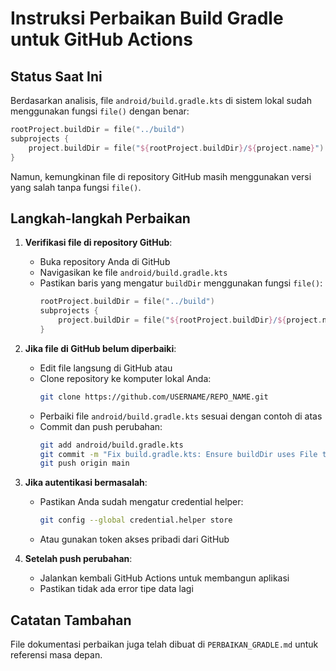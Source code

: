 # Instruksi Perbaikan Build Gradle untuk GitHub Actions

## Status Saat Ini
Berdasarkan analisis, file `android/build.gradle.kts` di sistem lokal sudah menggunakan fungsi `file()` dengan benar:

```kotlin
rootProject.buildDir = file("../build")
subprojects {
    project.buildDir = file("${rootProject.buildDir}/${project.name}")
}
```

Namun, kemungkinan file di repository GitHub masih menggunakan versi yang salah tanpa fungsi `file()`.

## Langkah-langkah Perbaikan

1. **Verifikasi file di repository GitHub**:
   - Buka repository Anda di GitHub
   - Navigasikan ke file `android/build.gradle.kts`
   - Pastikan baris yang mengatur `buildDir` menggunakan fungsi `file()`:
     ```kotlin
     rootProject.buildDir = file("../build")
     subprojects {
         project.buildDir = file("${rootProject.buildDir}/${project.name}")
     }
     ```

2. **Jika file di GitHub belum diperbaiki**:
   - Edit file langsung di GitHub atau
   - Clone repository ke komputer lokal Anda:
     ```bash
     git clone https://github.com/USERNAME/REPO_NAME.git
     ```
   - Perbaiki file `android/build.gradle.kts` sesuai dengan contoh di atas
   - Commit dan push perubahan:
     ```bash
     git add android/build.gradle.kts
     git commit -m "Fix build.gradle.kts: Ensure buildDir uses File type"
     git push origin main
     ```

3. **Jika autentikasi bermasalah**:
   - Pastikan Anda sudah mengatur credential helper:
     ```bash
     git config --global credential.helper store
     ```
   - Atau gunakan token akses pribadi dari GitHub

4. **Setelah push perubahan**:
   - Jalankan kembali GitHub Actions untuk membangun aplikasi
   - Pastikan tidak ada error tipe data lagi

## Catatan Tambahan
File dokumentasi perbaikan juga telah dibuat di `PERBAIKAN_GRADLE.md` untuk referensi masa depan.